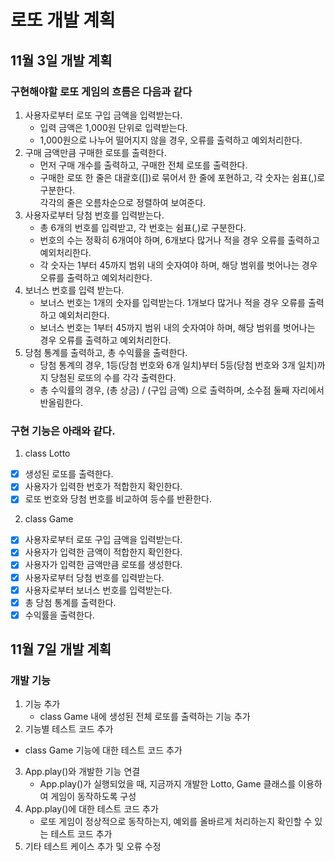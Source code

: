 # 로또 개발 계획

## 11월 3일 개발 계획
### 구현해야할 로또 게임의 흐름은 다음과 같다
1. 사용자로부터 로또 구입 금액을 입력받는다.
   - 입력 금액은 1,000원 단위로 입력받는다.
   - 1,000원으로 나누어 떨어지지 않을 경우, 오류를 출력하고 예외처리한다.
2. 구매 금액만큼 구매한 로또를 출력한다.
   - 먼저 구매 개수를 출력하고, 구매한 전체 로또를 출력한다.
   - 구매한 로또 한 줄은 대괄호([])로 묶어서 한 줄에 포현하고, 각 숫자는 쉼표(,)로 구분한다. <br/>각각의 줄은 오름차순으로 정렬하여 보여준다.
3. 사용자로부터 당첨 번호를 입력받는다.
   -  총 6개의 번호를 입력받고, 각 번호는 쉼표(,)로 구분한다.
   -  번호의 수는 정확히 6개여야 하며, 6개보다 많거나 적을 경우 오류를 출력하고 예외처리한다.
   -  각 숫자는 1부터 45까지 범위 내의 숫자여야 하며, 해당 범위를 벗어나는 경우 오류를 출력하고 예외처리한다.
4. 보너스 번호를 입력 받는다.
   - 보너스 번호는 1개의 숫자를 입력받는다. 1개보다 많거나 적을 경우 오류를 출력하고 예외처리한다.
   - 보너스 번호는 1부터 45까지 범위 내의 숫자여야 하며, 해당 범위를 벗어나는 경우 오류를 출력하고 예외처리한다.
5. 당첨 통계를 출력하고, 총 수익률을 출력한다.
   - 당첨 통계의 경우, 1등(당첨 번호와 6개 일치)부터 5등(당첨 번호와 3개 일치)까지 당첨된 로또의 수를 각각 출력한다.
   - 총 수익률의 경우, (총 상금) / (구입 금액) 으로 출력하며,  소수점 둘째 자리에서 반올림한다.

### 구현 기능은 아래와 같다.
1. class Lotto
- [X] 생성된 로또를 출력한다.
- [X] 사용자가 입력한 번호가 적합한지 확인한다.
- [X] 로또 번호와 당첨 번호를 비교하여 등수를 반환한다.

2. class Game
- [X] 사용자로부터 로또 구입 금액을 입력받는다.
- [X] 사용자가 입력한 금액이 적합한지 확인한다.
- [X] 사용자가 입력한 금액만큼 로또를 생성한다.
- [X] 사용자로부터 당첨 번호를 입력받는다.
- [X] 사용자로부터 보너스 번호를 입력받는다.
- [X] 총 당첨 통계를 출력한다.
- [X] 수익률을 출력한다.

## 11월 7일 개발 계획
### 개발  기능
1. 기능 추가
   - class Game 내에 생성된 전체 로또를 출력하는 기능 추가
2.  기능별 테스트 코드 추가
   - class Game 기능에 대한 테스트 코드 추가
3. App.play()와 개발한 기능 연결
   - App.play()가 실행되었을 때, 지금까지 개발한 Lotto, Game 클래스를 이용하여 게임이 동작하도록 구성
4. App.play()에 대한 테스트 코드 추가
   - 로또 게임이 정상적으로 동작하는지, 예외를 올바르게 처리하는지 확인할 수 있는 테스트 코드 추가
5. 기타 테스트 케이스 추가 및 오류 수정